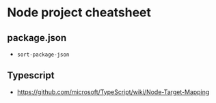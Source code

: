# Node project cheatsheet

## package.json

- `sort-package-json`

## Typescript
- https://github.com/microsoft/TypeScript/wiki/Node-Target-Mapping